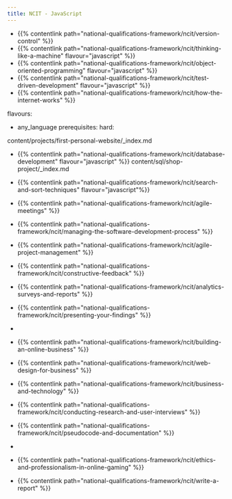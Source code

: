```yaml
---
title: NCIT - JavaScript
---
```


- {{% contentlink path="national-qualifications-framework/ncit/version-control" %}}
- {{% contentlink path="national-qualifications-framework/ncit/thinking-like-a-machine" flavour="javascript" %}}
- {{% contentlink path="national-qualifications-framework/ncit/object-oriented-programming" flavour="javascript" %}}
- {{% contentlink path="national-qualifications-framework/ncit/test-driven-development" flavour="javascript" %}}
- {{% contentlink path="national-qualifications-framework/ncit/how-the-internet-works" %}}


flavours:
- any_language
prerequisites:
  hard:


content/projects/first-personal-website/_index.md


- {{% contentlink path="national-qualifications-framework/ncit/database-development" flavour="javascript" %}}
  content/sql/shop-project/_index.md



- {{% contentlink path="national-qualifications-framework/ncit/search-and-sort-techniques"  flavour="javascript"%}}


- {{% contentlink path="national-qualifications-framework/ncit/agile-meetings" %}}
- {{% contentlink path="national-qualifications-framework/ncit/managing-the-software-development-process" %}}
- {{% contentlink path="national-qualifications-framework/ncit/agile-project-management" %}}
  

- {{% contentlink path="national-qualifications-framework/ncit/constructive-feedback" %}}
- {{% contentlink path="national-qualifications-framework/ncit/analytics-surveys-and-reports" %}}
- {{% contentlink path="national-qualifications-framework/ncit/presenting-your-findings" %}}
- 
- {{% contentlink path="national-qualifications-framework/ncit/building-an-online-business" %}}
- {{% contentlink path="national-qualifications-framework/ncit/web-design-for-business" %}}
- {{% contentlink path="national-qualifications-framework/ncit/business-and-technology" %}}
  
- {{% contentlink path="national-qualifications-framework/ncit/conducting-research-and-user-interviews" %}}
- {{% contentlink path="national-qualifications-framework/ncit/pseudocode-and-documentation" %}}
- 

- {{% contentlink path="national-qualifications-framework/ncit/ethics-and-professionalism-in-online-gaming" %}}

- {{% contentlink path="national-qualifications-framework/ncit/write-a-report" %}}